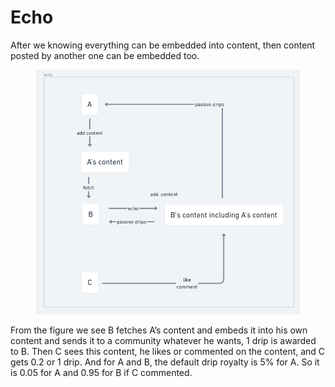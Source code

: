 # Echo

After we knowing everything can be embedded into content, then content posted by another one can be embedded too.

<figure><img src="../../../.gitbook/assets/Untitled 4.png" alt="" width="563"><figcaption></figcaption></figure>

From the figure we see B fetches A’s content and embeds it into his own content and sends it to a community whatever he wants, 1 drip is awarded to B. Then C sees this content, he likes or commented on the content, and C gets 0.2 or 1 drip. And for A and B, the default drip royalty is 5% for A. So it is 0.05 for A and 0.95 for B if C commented.
